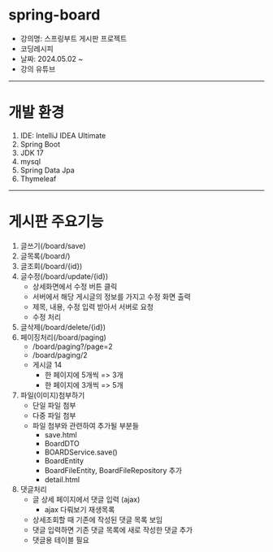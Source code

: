 # spring-board
- 강의명: 스프링부트 게시판 프로젝트
- 코딩레시피
- 날짜: 2024.05.02 ~ 
- 강의 유튜브
---
# 개발 환경
1. IDE: IntelliJ IDEA Ultimate
2. Spring Boot
3. JDK 17
4. mysql
5. Spring Data Jpa
6. Thymeleaf
---
# 게시판 주요기능
1. 글쓰기(/board/save)
2. 글목록(/board/)
3. 글조회(/board/{id})
4. 글수정(/board/update/{id})
    - 상세화면에서 수정 버튼 클릭
    - 서버에서 해당 게시글의 정보를 가지고 수정 화면 출력
    - 제목, 내용, 수정 입력 받아서 서버로 요청
    - 수정 처리
5. 글삭제(/board/delete/{id})
6. 페이징처리(/board/paging)
    - /board/paging?/page=2
    - /board/paging/2
    - 게시글 14
      - 한 페이지에 5개씩 => 3개
      - 한 페이지에 3개씩 => 5개
7. 파일(이미지)첨부하기
    - 단일 파일 첨부
    - 다중 파일 첨부
    - 파일 첨부와 관련하여 추가될 부분들
      - save.html
      - BoardDTO
      - BOARDService.save()
      - BoardEntity
      - BoardFileEntity, BoardFileRepository 추가
      - detail.html
8. 댓글처리
    - 글 상세 페이지에서 댓글 입력 (ajax)
        - ajax 다뤄보기 재생목록
    - 상세조회할 때 기존에 작성된 댓글 목록 보임
    - 댓글 입력하면 기존 댓글 목록에 새로 작성한 댓글 추가
    - 댓글용 테이블 필요